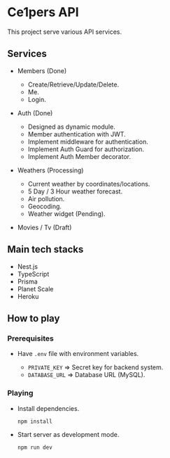 # Ce1pers API

This project serve various API services.

## Services

- Members (Done)

  - Create/Retrieve/Update/Delete.
  - Me.
  - Login.

- Auth (Done)

  - Designed as dynamic module.
  - Member authentication with JWT.
  - Implement middleware for authentication.
  - Implement Auth Guard for authorization.
  - Implement Auth Member decorator.

- Weathers (Processing)

  - Current weather by coordinates/locations.
  - 5 Day / 3 Hour weather forecast.
  - Air pollution.
  - Geocoding.
  - Weather widget (Pending).

- Movies / Tv (Draft)

## Main tech stacks

- Nest.js
- TypeScript
- Prisma
- Planet Scale
- Heroku

## How to play

### Prerequisites

- Have `.env` file with environment variables.

  - `PRIVATE_KEY` => Secret key for backend system.
  - `DATABASE_URL` => Database URL (MySQL).

### Playing

- Install dependencies.

  ```bash
  npm install
  ```

- Start server as development mode.

  ```bash
  npm run dev
  ```
